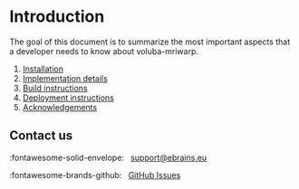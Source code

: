 # Introduction

The goal of this document is to summarize the most important aspects that a developer needs to know about voluba-mriwarp.

1. [Installation](installation.md)
1. [Implementation details](implementation_details.md)
1. [Build instructions](build.md)
1. [Deployment instructions](deployment.md)
1. [Acknowledgements](acknowledgement.md)

## Contact us

:fontawesome-solid-envelope: &nbsp; [support@ebrains.eu](mailto:support@ebrains.eu?subject=[voluba-mriwarp])

:fontawesome-brands-github: &nbsp; [GitHub Issues](https://github.com/FZJ-INM1-BDA/voluba-mriwarp/issues)  

